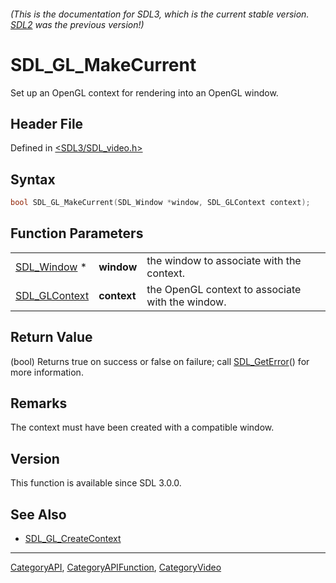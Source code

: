 ###### (This is the documentation for SDL3, which is the current stable version. [SDL2](https://wiki.libsdl.org/SDL2/) was the previous version!)
# SDL_GL_MakeCurrent

Set up an OpenGL context for rendering into an OpenGL window.

## Header File

Defined in [<SDL3/SDL_video.h>](https://github.com/libsdl-org/SDL/blob/main/include/SDL3/SDL_video.h)

## Syntax

```c
bool SDL_GL_MakeCurrent(SDL_Window *window, SDL_GLContext context);
```

## Function Parameters

|                                |             |                                                  |
| ------------------------------ | ----------- | ------------------------------------------------ |
| [SDL_Window](SDL_Window) *     | **window**  | the window to associate with the context.        |
| [SDL_GLContext](SDL_GLContext) | **context** | the OpenGL context to associate with the window. |

## Return Value

(bool) Returns true on success or false on failure; call
[SDL_GetError](SDL_GetError)() for more information.

## Remarks

The context must have been created with a compatible window.

## Version

This function is available since SDL 3.0.0.

## See Also

- [SDL_GL_CreateContext](SDL_GL_CreateContext)

----
[CategoryAPI](CategoryAPI), [CategoryAPIFunction](CategoryAPIFunction), [CategoryVideo](CategoryVideo)

